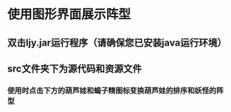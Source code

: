 # 使用图形界面展示阵型  <br>
## 双击ljy.jar运行程序（请确保您已安装java运行环境）<br>
## src文件夹下为源代码和资源文件
### 使用时点击下方的葫芦娃和蝎子精图标变换葫芦娃的排序和妖怪的阵型
